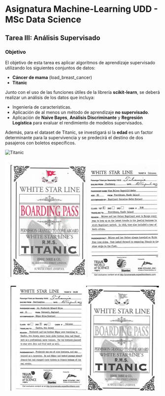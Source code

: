 # Asignatura Machine-Learning UDD - MSc Data Science

## Tarea III: Análisis Supervisado

### Objetivo
El objetivo de esta tarea es aplicar algoritmos de aprendizaje supervisado utilizando los siguientes conjuntos de datos:

- **Cáncer de mama** (load_breast_cancer)
- **Titanic**

Junto con el uso de las funciones útiles de la librería **scikit-learn**, se deberá realizar un análisis de los datos que incluya:

- Ingeniería de características.
- Aplicación de al menos un método de aprendizaje **no supervisado**.
- Aplicación de **Naive Bayes**, **Análisis Discriminante** y **Regresión Logística** para evaluar el rendimiento de modelos supervisados.

Además, para el dataset de Titanic, se investigará si la **edad** es un factor determinante para la supervivencia y se predecirá el destino de dos pasajeros con boletos específicos.

![Titanic]([images/Titanic.jpg)

![Titanic](images/Boarding_PASS.jpg)

